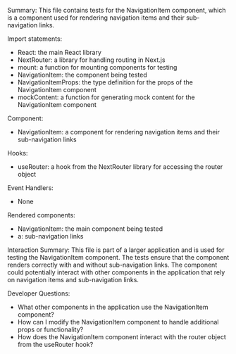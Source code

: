 Summary:
This file contains tests for the NavigationItem component, which is a component used for rendering navigation items and their sub-navigation links.

Import statements:
- React: the main React library
- NextRouter: a library for handling routing in Next.js
- mount: a function for mounting components for testing
- NavigationItem: the component being tested
- NavigationItemProps: the type definition for the props of the NavigationItem component
- mockContent: a function for generating mock content for the NavigationItem component

Component:
- NavigationItem: a component for rendering navigation items and their sub-navigation links

Hooks:
- useRouter: a hook from the NextRouter library for accessing the router object

Event Handlers:
- None

Rendered components:
- NavigationItem: the main component being tested
- a: sub-navigation links

Interaction Summary:
This file is part of a larger application and is used for testing the NavigationItem component. The tests ensure that the component renders correctly with and without sub-navigation links. The component could potentially interact with other components in the application that rely on navigation items and sub-navigation links.

Developer Questions:
- What other components in the application use the NavigationItem component?
- How can I modify the NavigationItem component to handle additional props or functionality?
- How does the NavigationItem component interact with the router object from the useRouter hook?
